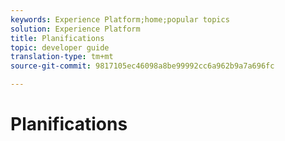 ```yaml
---
keywords: Experience Platform;home;popular topics
solution: Experience Platform
title: Planifications
topic: developer guide
translation-type: tm+mt
source-git-commit: 9817105ec46098a8be99992cc6a962b9a7a696fc

---
```



# Planifications
